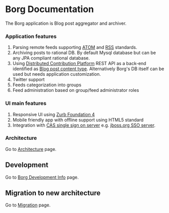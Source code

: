 Borg Documentation
==================

The Borg application is Blog post aggregator and archiver.

### Application features

1. Parsing remote feeds supporting [ATOM](http://en.wikipedia.org/wiki/Atom_(standard)) and [RSS](http://en.wikipedia.org/wiki/RSS) standards.
2. Archiving posts to rational DB. By default Mysql database but can be any JPA compliant rational database.
3. Using [Distributed Contribution Platform](https://github.com/jbossorg/dcp-api) REST API as a back-end identified as [Blog post content type](https://github.com/jbossorg/dcp-api/blob/master/documentation/rest-api/content/blogpost.md). Alternatively Borg's DB itself can be used but needs application customization.
4. Twitter support
5. Feeds categorization into groups
6. Feed administration based on group/feed administrator roles

### UI main features

1. Responsive UI using [Zurb Foundation 4](http://foundation.zurb.com/docs/v/4.3.2/)
2. Mobile friendly app with offline support using HTML5 standard
3. Integration with [CAS single sign on server](http://www.jasig.org/cas) e.g. [jboss.org SSO server](https://sso.jboss.org).

### Architecture

Go to [Architecture](architecture.md) page.

Development
-----------

Go to [Borg Development Info](development.md) page.

Migration to new architecture
-----------------------------

Go to [Migration](migration.md) page.